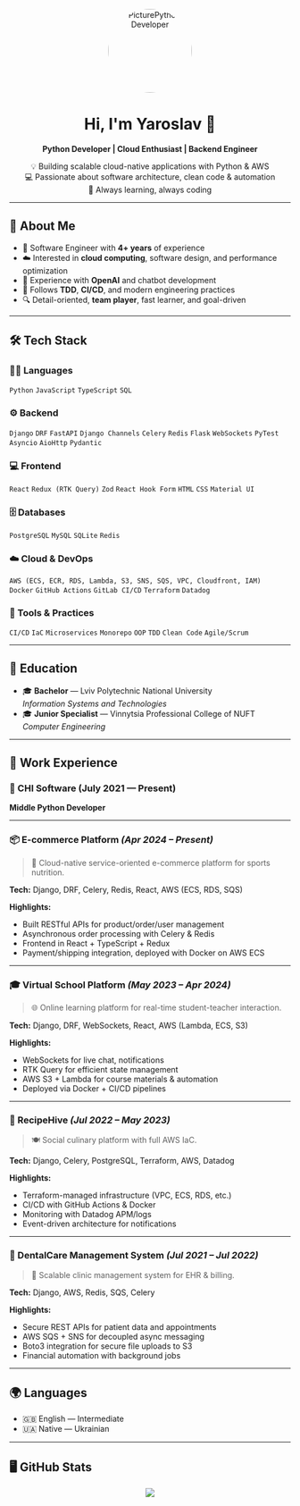 <!-- Header з фото -->
<p align="center">
  <img src="image1.png" alt="PicturePython Developer" width="150" height="150" style="border-radius:50%;">
</p>

<h1 align="center">Hi, I'm Yaroslav 👋</h1>

<p align="center">
  <strong>Python Developer | Cloud Enthusiast | Backend Engineer</strong>  
</p>

<p align="center">
  💡 Building scalable cloud-native applications with Python & AWS <br />
  💻 Passionate about software architecture, clean code & automation <br />
  🚀 Always learning, always coding
</p>

---

## 🧠 About Me

- 💼 Software Engineer with **4+ years** of experience
- ☁️ Interested in **cloud computing**, software design, and performance optimization
- 🤖 Experience with **OpenAI** and chatbot development
- 🧪 Follows **TDD**, **CI/CD**, and modern engineering practices
- 🔍 Detail-oriented, **team player**, fast learner, and goal-driven

---

## 🛠️ Tech Stack

### 👨‍💻 Languages
`Python` `JavaScript` `TypeScript` `SQL`

### ⚙️ Backend
`Django` `DRF` `FastAPI` `Django Channels` `Celery` `Redis` `Flask` `WebSockets` `PyTest` `Asyncio` `AioHttp` `Pydantic`

### 💻 Frontend
`React` `Redux (RTK Query)` `Zod` `React Hook Form` `HTML` `CSS` `Material UI`

### 🗄️ Databases
`PostgreSQL` `MySQL` `SQLite` `Redis`

### ☁️ Cloud & DevOps
`AWS (ECS, ECR, RDS, Lambda, S3, SNS, SQS, VPC, Cloudfront, IAM)`  
`Docker` `GitHub Actions` `GitLab CI/CD` `Terraform` `Datadog`

### 🧰 Tools & Practices
`CI/CD` `IaC` `Microservices` `Monorepo` `OOP` `TDD` `Clean Code` `Agile/Scrum`

---

## 🧾 Education

- 🎓 **Bachelor** — Lviv Polytechnic National University  
  *Information Systems and Technologies*
- 🎓 **Junior Specialist** — Vinnytsia Professional College of NUFT  
  *Computer Engineering*

---

## 💼 Work Experience

### 🏢 CHI Software (July 2021 — Present)  
**Middle Python Developer**

---

### 📦 E-commerce Platform *(Apr 2024 – Present)*  
> 🛒 Cloud-native service-oriented e-commerce platform for sports nutrition.

**Tech:** Django, DRF, Celery, Redis, React, AWS (ECS, RDS, SQS)

**Highlights:**
- Built RESTful APIs for product/order/user management
- Asynchronous order processing with Celery & Redis
- Frontend in React + TypeScript + Redux
- Payment/shipping integration, deployed with Docker on AWS ECS

---

### 🎓 Virtual School Platform *(May 2023 – Apr 2024)*  
> 🌐 Online learning platform for real-time student-teacher interaction.

**Tech:** Django, DRF, WebSockets, React, AWS (Lambda, ECS, S3)

**Highlights:**
- WebSockets for live chat, notifications
- RTK Query for efficient state management
- AWS S3 + Lambda for course materials & automation
- Deployed via Docker + CI/CD pipelines

---

### 🍳 RecipeHive *(Jul 2022 – May 2023)*  
> 🍽️ Social culinary platform with full AWS IaC.

**Tech:** Django, Celery, PostgreSQL, Terraform, AWS, Datadog

**Highlights:**
- Terraform-managed infrastructure (VPC, ECS, RDS, etc.)
- CI/CD with GitHub Actions & Docker
- Monitoring with Datadog APM/logs
- Event-driven architecture for notifications

---

### 🦷 DentalCare Management System *(Jul 2021 – Jul 2022)*  
> 🏥 Scalable clinic management system for EHR & billing.

**Tech:** Django, AWS, Redis, SQS, Celery

**Highlights:**
- Secure REST APIs for patient data and appointments
- AWS SQS + SNS for decoupled async messaging
- Boto3 integration for secure file uploads to S3
- Financial automation with background jobs

---

## 🌍 Languages

- 🇬🇧 English — Intermediate  
- 🇺🇦 Native — Ukrainian

---


## 🖥️ GitHub Stats

<p align="center">
  <img src="https://github-readme-stats.vercel.app/api?username=YaroslavMarkivskyi&show_icons=true&theme=radical" />
</p>
